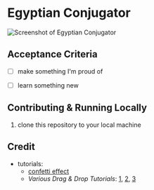 # Egyptian Conjugator

![Screenshot of Egyptian Conjugator](/doc/img/project.png)

## Acceptance Criteria

- [ ] make something I'm proud of
- [ ] learn something new


## Contributing & Running Locally

1. clone this repository to your local machine


## Credit

- tutorials:
    - [confetti effect](https://www.youtube.com/watch?v=LPhp90cZf6Q)
    - *Various Drag & Drop Tutorials*: [1](https://www.youtube.com/watch?v=KA_SomgewJA), [2](https://www.youtube.com/watch?v=uhgswVkYp0o), [3](https://www.youtube.com/watch?v=8cV-5ByZLOE)

